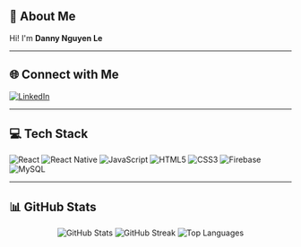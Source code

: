 ## 👋 About Me
Hi! I'm **Danny Nguyen Le**


---

## 🌐 Connect with Me
[![LinkedIn](https://img.shields.io/badge/LinkedIn-%230077B5.svg?logo=linkedin&logoColor=white&style=for-the-badge)](https://linkedin.com/in/danny-nguyen-le-98808221b/)

---

## 💻 Tech Stack
![React](https://img.shields.io/badge/React-20232A?style=for-the-badge&logo=react&logoColor=61DAFB) 
![React Native](https://img.shields.io/badge/React_Native-20232A?style=for-the-badge&logo=react&logoColor=61DAFB) 
![JavaScript](https://img.shields.io/badge/JavaScript-323330?style=for-the-badge&logo=javascript&logoColor=F7DF1E) 
![HTML5](https://img.shields.io/badge/HTML5-E34F26?style=for-the-badge&logo=html5&logoColor=white) 
![CSS3](https://img.shields.io/badge/CSS3-1572B6?style=for-the-badge&logo=css3&logoColor=white) 
![Firebase](https://img.shields.io/badge/Firebase-039BE5?style=for-the-badge&logo=firebase) 
![MySQL](https://img.shields.io/badge/MySQL-4479A1?style=for-the-badge&logo=mysql&logoColor=white)

---

## 📊 GitHub Stats
<div align="center">
  <img src="https://github-readme-stats.vercel.app/api?username=dvnnyle&theme=dark&show_icons=true&count_private=true" alt="GitHub Stats" />
  <img src="https://github-readme-streak-stats.herokuapp.com/?user=dvnnyle&theme=dark&hide_border=false" alt="GitHub Streak" />
  <img src="https://github-readme-stats.vercel.app/api/top-langs/?username=dvnnyle&theme=dark&hide_border=false&layout=compact" alt="Top Languages" />
</div>
